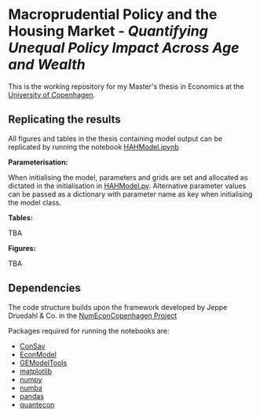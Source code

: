 # Macroprudential Policy and the Housing Market - *Quantifying Unequal Policy Impact Across Age and Wealth*
This is the working repository for my Master's thesis in Economics at the [University of Copenhagen](https://www.economics.ku.dk/).

## Replicating the results
All figures and tables in the thesis containing model output can be replicated by running the notebook [HAHModel.ipynb](HAHModel.ipynb)

**Parameterisation:**

When initialising the model, parameters and grids are set and allocated as dictated in the initialisation in [HAHModel.py](HAHModel.py). Alternative parameter values can be passed as a dictionary with parameter name as key when initialising the model class. 

**Tables:**

TBA
 <!--
The average MPCs in Table 3 and MPCs from Table 4 sensitivity analysis are also present in notebook. As default, the MPCs are cross-computed in the simulation part, but to create the non cross-computed MPCs a boolean for ``cross_compute=False`` can be set when initiating the model.
-->
**Figures:**

TBA
 <!-- 
Each notebook will plot the figures associated with the given model.
-->

## Dependencies
The code structure builds upon the framework developed by Jeppe Druedahl & Co. in the [NumEconCopenhagen Project](https://github.com/NumEconCopenhagen)

Packages required for running the notebooks are:
- [ConSav](https://pypi.org/project/ConSav/)
- [EconModel](https://pypi.org/project/EconModel/)
- [GEModelTools](https://github.com/NumEconCopenhagen/GEModelTools)
- [matplotlib](https://pypi.org/project/matplotlib/)
- [numpy](https://pypi.org/project/numpy/)
- [numba](https://pypi.org/project/numba/)
- [pandas](https://pypi.org/project/pandas/)
- [quantecon](https://pypi.org/project/quantecon/)

